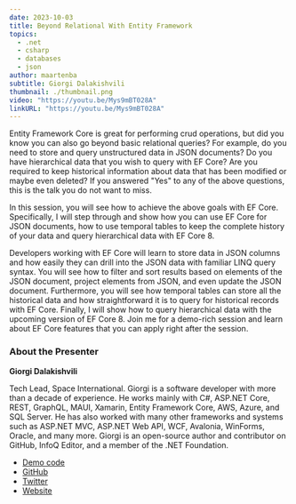 ```yaml
---
date: 2023-10-03
title: Beyond Relational With Entity Framework
topics:
  - .net
  - csharp
  - databases
  - json
author: maartenba
subtitle: Giorgi Dalakishvili
thumbnail: ./thumbnail.png
video: "https://youtu.be/Mys9mBT028A"
linkURL: "https://youtu.be/Mys9mBT028A"
---
```


Entity Framework Core is great for performing crud operations, but did you know you can also go beyond basic relational queries? For example, do you need to store and query unstructured data in JSON documents? Do you have hierarchical data that you wish to query with EF Core? Are you required to keep historical information about data that has been modified or maybe even deleted? If you answered "Yes" to any of the above questions, this is the talk you do not want to miss.

In this session, you will see how to achieve the above goals with EF Core. Specifically, I will step through and show how you can use EF Core for JSON documents, how to use temporal tables to keep the complete history of your data and query hierarchical data with EF Core 8.

Developers working with EF Core will learn to store data in JSON columns and how easily they can drill into the JSON data with familiar LINQ query syntax. You will see how to filter and sort results based on elements of the JSON document, project elements from JSON, and even update the JSON document. Furthermore, you will see how temporal tables can store all the historical data and how straightforward it is to query for historical records with EF Core. Finally, I will show how to query hierarchical data with the upcoming version of EF Core 8. Join me for a demo-rich session and learn about EF Core features that you can apply right after the session.

### About the Presenter

**Giorgi Dalakishvili**

Tech Lead, Space International. Giorgi is a software developer with more than a decade of experience. He works mainly with C#, ASP.NET Core, REST, GraphQL, MAUI, Xamarin, Entity Framework Core, AWS, Azure, and SQL Server. He has also worked with many other frameworks and systems such as ASP.NET MVC, ASP.NET Web API, WCF, Avalonia, WinForms, Oracle, and many more. Giorgi is an open-source author and contributor on GitHub, InfoQ Editor, and a member of the .NET Foundation.

- [Demo code](https://github.com/Giorgi/EF-Core-Demos)
- [GitHub](https://github.com/Giorgi/)
- [Twitter](https://twitter.com/GioDalakishvili)
- [Website](https://www.giorgi.dev/)
